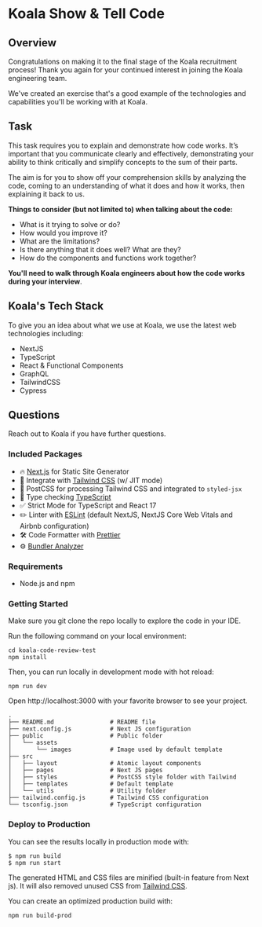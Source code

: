 # Koala Show & Tell Code

## Overview

Congratulations on making it to the final stage of the Koala recruitment process! Thank you again for your continued interest in joining the Koala engineering team.

We've created an exercise that's a good example of the technologies and capabilities you'll be working with at Koala.


## Task

This task requires you to explain and demonstrate how code works. It’s important that you communicate clearly and effectively, demonstrating your ability to think critically and simplify concepts to the sum of their parts.

The aim is for you to show off your comprehension skills by analyzing the code, coming to an understanding of what it does and how it works, then explaining it back to us.

**Things to consider (but not limited to) when talking about the code:**
- What is it trying to solve or do?
- How would you improve it?
- What are the limitations?
- Is there anything that it does well? What are they?
- How do the components and functions work together?

**You'll need to walk through Koala engineers about how the code works during your interview**. 

## Koala's Tech Stack

To give you an idea about what we use at Koala, we use the latest web technologies including:

- NextJS
- TypeScript
- React & Functional Components
- GraphQL
- TailwindCSS
- Cypress


## Questions

Reach out to Koala if you have further questions.


### Included Packages

- 🔥 [Next.js](https://nextjs.org) for Static Site Generator
- 🎨 Integrate with [Tailwind CSS](https://tailwindcss.com) (w/ JIT mode)
- 💅 PostCSS for processing Tailwind CSS and integrated to `styled-jsx`
- 🎉 Type checking [TypeScript](https://www.typescriptlang.org)
- ✅ Strict Mode for TypeScript and React 17
- ✏️ Linter with [ESLint](https://eslint.org) (default NextJS, NextJS Core Web Vitals and Airbnb configuration)
- 🛠 Code Formatter with [Prettier](https://prettier.io)
- ⚙️ [Bundler Analyzer](https://www.npmjs.com/package/@next/bundle-analyzer)

### Requirements

- Node.js and npm

### Getting Started

Make sure you git clone the repo locally to explore the code in your IDE.

Run the following command on your local environment:

```
cd koala-code-review-test
npm install
```

Then, you can run locally in development mode with hot reload:

```
npm run dev
```

Open http://localhost:3000 with your favorite browser to see your project.

```
.
├── README.md                # README file
├── next.config.js           # Next JS configuration
├── public                   # Public folder
│   └── assets
│       └── images           # Image used by default template
├── src
│   ├── layout               # Atomic layout components
│   ├── pages                # Next JS pages
│   ├── styles               # PostCSS style folder with Tailwind
│   ├── templates            # Default template
│   └── utils                # Utility folder
├── tailwind.config.js       # Tailwind CSS configuration
└── tsconfig.json            # TypeScript configuration
```

### Deploy to Production

You can see the results locally in production mode with:

```
$ npm run build
$ npm run start
```

The generated HTML and CSS files are minified (built-in feature from Next js). It will also removed unused CSS from [Tailwind CSS](https://tailwindcss.com).

You can create an optimized production build with:

```
npm run build-prod
```
